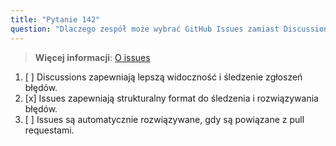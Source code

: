 ```yaml
---
title: "Pytanie 142"
question: "Dlaczego zespół może wybrać GitHub Issues zamiast Discussions do zarządzania zgłoszeniami błędów?"
---
```


> **Więcej informacji**: [O issues](https://docs.github.com/en/issues/tracking-your-work-with-issues/about-issues)
1. [ ] Discussions zapewniają lepszą widoczność i śledzenie zgłoszeń błędów.
1. [x] Issues zapewniają strukturalny format do śledzenia i rozwiązywania błędów.
1. [ ] Issues są automatycznie rozwiązywane, gdy są powiązane z pull requestami.
